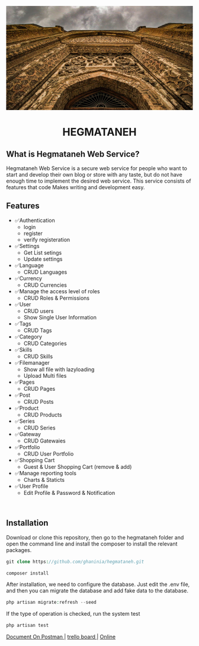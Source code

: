 
<div  align="center">

![](public/hegmataneh.jpg)

</div>


<h1 align="center">HEGMATANEH</h1>

<h2>What is Hegmataneh Web Service?</h2>
<p>Hegmataneh Web Service is a secure web service for people who want to start and develop their own blog or store with any taste, but do not have enough time to implement the desired web service. This service consists of features that code Makes writing and development easy.</p>

## Features
- ✅Authentication
    - login
    - register
    - verify registeration
- ✅Settings 
    - Get List setings 
    - Update settings 
- ✅Language 
    - CRUD Languages 
- ✅Currency 
    - CRUD Currencies
- ✅Manage the access level of roles
    - CRUD Roles & Permissions 
- ✅User 
    - CRUD users 
    - Show Single User Information
- ✅Tags 
    - CRUD Tags
- ✅Category 
    - CRUD Categories
- ✅Skills 
    - CRUD Skills
- ✅Filemanager 
    - Show all file with lazyloading
    - Upload Multi files
- ✅Pages 
    - CRUD Pages
- ✅Post 
    - CRUD Posts
- ✅Product 
    - CRUD Products 
- ✅Series 
    - CRUD Series
- ✅Gateway 
    - CRUD Gatewaies 
- ✅Portfolio 
    - CRUD User Portfolio
- ✅Shopping Cart
    - Guest & User Shopping Cart (remove & add)
- ✅Manage reporting tools
    - Charts & Staticts 
- ✅User Profile 
    - Edit Profile & Password & Notification

[//]: # (- ❌Order and sales)

[//]: # (- ❌Comments)

[//]: # (- ❌Manage customer quotes)

[//]: # (- ❌Menu)

[//]: # (- ❌Slider)

[//]: # (- ❌Contact System)

<br />

## Installation
Download or clone this repository, then go to the hegmataneh folder and open the command line and install the composer to install the relevant packages.
```php
git clone https://github.com/ghaninia/hegmataneh.git
```

```php
composer install
```

After installation, we need to configure the database. Just edit the .env file, and then you can migrate the database and add fake data to the database.

```php
php artisan migrate:refresh --seed
```

If the type of operation is checked, run the system test

```php
php artisan test
```

<a href="https://documenter.getpostman.com/view/14577533/TzmBCtDy" target="_blank">
Document On Postman
</a>
|
<a href="https://trello.com/b/4HK9UyyD/amen" target="_blank">
trello board
</a>
|
<a href="https://hegmat.ir" target="_blank">
Online
</a>
